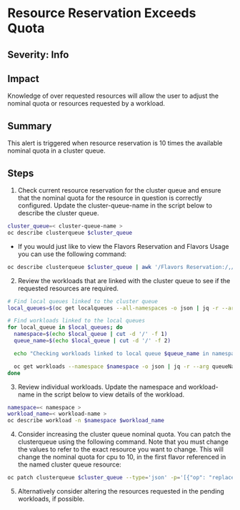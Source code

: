 # Resource Reservation Exceeds Quota

## Severity: Info

## Impact

Knowledge of over requested resources will allow the user to adjust the nominal quota or resources requested by a workload.

## Summary

This alert is triggered when resource reservation is 10 times the available nominal quota in a cluster queue.

## Steps

1. Check current resource reservation for the cluster queue and ensure that the nominal quota for the resource in question is correctly configured. Update the cluster-queue-name in the script below to describe the cluster queue.
```bash
cluster_queue=< cluster-queue-name >
oc describe clusterqueue $cluster_queue
```

 - If you would just like to view the Flavors Reservation and Flavors Usage you can use the following command:
```bash
oc describe clusterqueue $cluster_queue | awk '/Flavors Reservation:/,/^$/' 
```

2. Review the workloads that are linked with the cluster queue to see if the requested resources are required. 
```bash
# Find local queues linked to the cluster queue
local_queues=$(oc get localqueues --all-namespaces -o json | jq -r --arg clusterQueue "$cluster_queue" '.items[] | select(.spec.clusterQueue == $clusterQueue) | "\(.metadata.namespace)/\(.metadata.name)"')

# Find workloads linked to the local queues
for local_queue in $local_queues; do
  namespace=$(echo $local_queue | cut -d '/' -f 1)
  queue_name=$(echo $local_queue | cut -d '/' -f 2)

  echo "Checking workloads linked to local queue $queue_name in namespace $namespace..."

  oc get workloads --namespace $namespace -o json | jq -r --arg queueName "$queue_name" '.items[] | select(.spec.queueName == $queueName) | "\(.metadata.namespace)/\(.metadata.name)"'
done
```

3. Review individual workloads. Update the namespace and workload-name in the script below to view details of the workload.
```bash
namespace=< namespace >
workload_name=< workload-name >
oc describe workload -n $namespace $workload_name
```

4. Consider increasing the cluster queue nominal quota. 
You can patch the clusterqueue using the following command. Note that you must change the values to refer to the exact resource you want to change. 
This will change the nominal quota for cpu to 10, in the first flavor referenced in the named cluster queue resource:
```bash
oc patch clusterqueue $cluster_queue --type='json' -p='[{"op": "replace", "path": "/spec/resourceGroups/0/flavors/0/resources/0/nominalQuota", "value": "10"}]'
```

5. Alternatively consider altering the resources requested in the pending workloads, if possible.
